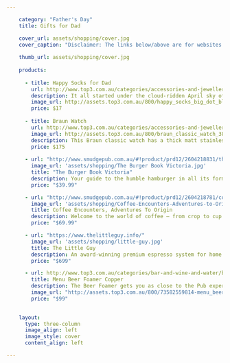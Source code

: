 ```yaml
---

    category: "Father's Day"
    title: Gifts for Dad

    cover_url: assets/shopping/cover.jpg
    cover_caption: "Disclaimer: The links below/above are for websites which are not associated with Mondelēz International. Mondelēz International does not endorse any of the third party’s products/services."
    
    thumb_url: assets/shopping/cover.jpg
    
    products:
    
      - title: Happy Socks for Dad
        url: http://www.top3.com.au/categories/accessories-and-jewellery/socks-and-jocks/happy-socks/bd01-068-4146
        description: It all started under the cloud-ridden April sky of yet another belayed Swedish Spring in 2008. A vision to spread happiness by turning an everyday essential into a colourful design piece. A rigid standard of ultimate quality, craftsmanship, and creativity. A philosophy brought to perfection by the Happy Socks collective of creators, most recently spotted in a 400 year-old shrieking red cottage among the cherry trees and berry bushes in a park located in the midst of Stockholm.
        image_url: http://assets.top3.com.au/800/happy_socks_big_dot_bl_org_yell_xz1.jpg
        price: $17
        
      - title: Braun Watch
        url: http://www.top3.com.au/categories/accessories-and-jewellery/watches---classic/braun-watch-series/bn0021bkbkg
        image_url: http://assets.top3.com.au/800/braun_classic_watch_38mm_black_xz1.jpg
        description: This Braun classic watch has a thick matt stainless steel case, and features a leather strap. It has a quartz 3 hand movement and a 50m water resistance, with a scratch resistant mineral glass.
        price: $175
        
      - url: "http://www.smudgepub.com.au/#!product/prd12/2604218831/the-burger-book---victoria"
        image_url: 'assets/shopping/The Burger Book Victoria.jpg'
        title: "The Burger Book Victoria"
        description: Your guide to the humble hamburger in all its forms. We’ve searched through pubs and parlours, trekked from cafés to corner stores and roamed from restaurants to bars to compile this book about the best burgers Victoria has to offer.  
        price: "$39.99"

      - url: "http://www.smudgepub.com.au/#!product/prd12/2604218781/coffee-encounters"
        image_url: 'assets/shopping/Coffee-Encounters-Adventures-to-Origin.jpg'
        title: Coffee Encounters, Adventures To Origin
        description: Welcome to the world of coffee – from crop to cup. Enjoy the journey through Latin America and Indonesia, following the humble coffee bean’s journey and the passion that has gone into producing the coffee you love to drink. 
        price: "$69.99"

      - url: "https://www.thelittleguy.info/"
        image_url: 'assets/shopping/little-guy.jpg'
        title: The Little Guy 
        description: An award-winning premium espresso system for home use. The quality of the espresso shots and the milk texture equal or better any machine in the world, commercial machines included. The Little Guy has no moving parts, ensuring near zero servicing and perfect performance for the rest of your life. 
        price: "$699"

      - url: http://www.top3.com.au/categories/bar-and-wine-and-water/beer-and-accessories/menu-beer-foamer/men4690239
        title: Menu Beer Foamer Copper
        description: The Beer Foamer gets you as close to the Pub experience as you can without leaving your home. Denser beer foam will significantly increase the taste, aroma and feeling of the beer - just like beer fresh from the tap.
        image_url: "http://assets.top3.com.au/800/73582559814-menu_beer-foamer_xz3.jpg"
        price: "$99"

        
    layout:
      type: three-column
      image_align: left
      image_style: cover
      content_align: left

---
```


